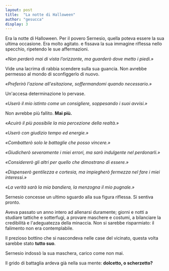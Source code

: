 ```yaml
---
layout: post
title:  "La notte di Halloween"
author: "gesucca"
display: 3
---
```


Era la notte di Halloween. Per il povero Sernesio, quella poteva essere la sua ultima occasione. Era molto agitato. e fissava la sua immagine riflessa nello specchio, ripetendo le sue affermazioni.

*«Non perderò mai di vista l’orizzonte, ma guarderò dove metto i piedi.»*

Vide una lacrima di rabbia scendere sulla sua guancia. Non avrebbe permesso al mondo di sconfiggerlo di nuovo.

*«Preferirò l'azione all'esitazione, soffermandomi quando necessario.»*

Un'accesa determinazione lo pervase.

*«Userò il mio istinto come un consigliere, soppesando i suoi avvisi.»*

Non avrebbe più fallito. **Mai più.**

*«Acuirò il più possibile la mia percezione della realtà.»*

*«Userò con giudizio tempo ed energie.»*

*«Combatterò solo le battaglie che posso vincere.»*

*«Giudicherò severamente i miei errori, ma sarò indulgente nel perdonarli.»*

*«Considererò gli altri per quello che dimostrano di essere.»*

*«Dispenserò gentilezza e cortesia, ma impiegherò fermezza nel fare i miei interessi.»*

*«La verità sarà la mia bandiera, la menzogna il mio pugnale.»*

Sernesio concesse un ultimo sguardo alla sua figura riflessa. Si sentiva pronto.

Aveva passato un anno intero ad allenarsi duramente; giorni e notti a studiare tattiche e sotterfugi, a provare maschere e costumi, a bilanciare la credibilità e l'adeguatezza della minaccia. Non si sarebbe risparmiato: il falimento non era contemplabile. 

Il prezioso bottino che si nascondeva nelle case del vicinato, questa volta sarebbe stato **tutto suo**.

Sernesio indossò la sua maschera, carico come non mai.

Il grido di battaglia ardeva già nella sua mente: **dolcetto, o scherzetto?**